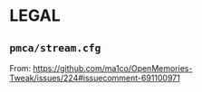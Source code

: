 # LEGAL

## `pmca/stream.cfg`

From: https://github.com/ma1co/OpenMemories-Tweak/issues/224#issuecomment-691100971
